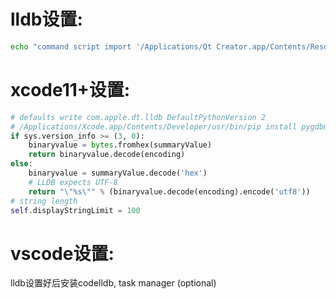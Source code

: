 # lldb设置:
```sh
echo "command script import '/Applications/Qt Creator.app/Contents/Resources/debugger/lldbbridge.py'" > ~/.lldbinit
```

# xcode11+设置:
```py
# defaults write com.apple.dt.lldb DefaultPythonVersion 2
# /Applications/Xcode.app/Contents/Developer/usr/bin/pip install pygdbmi
if sys.version_info >= (3, 0):
    binaryvalue = bytes.fromhex(summaryValue)
    return binaryvalue.decode(encoding)
else:
    binaryvalue = summaryValue.decode('hex')
    # LLDB expects UTF-8
    return "\"%s\"" % (binaryvalue.decode(encoding).encode('utf8'))
# string length
self.displayStringLimit = 100
```

# vscode设置:
lldb设置好后安装codelldb, task manager (optional)
